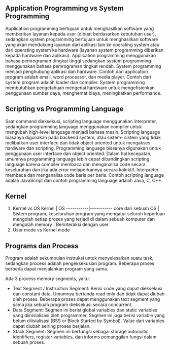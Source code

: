 ## Application Programming vs System Programming
Application programming bertujuan untuk menghasilkan software yang memberikan layanan kepada user (dibuat berdasarkan kebutuhan user), sedangkan system programming bertujuan untuk menghasilkan software yang akan mendukung layanan dari aplikasi lain ke operating system atau dari operating system ke hardware (layanan system programming diberikan kepada hardware dan aplikasi). Application programming menggunakan bahasa pemrograman ttingkat tinggi sedangkan system programming menggunakan bahasa pemrograman tingkat rendah. System programming menjadi penghubung aplikasi dan hardware. Contoh dari application program adalah email, word processor, dan media player. Contoh dari system program adalah loader dan compiler. System programming membutuhkan pengetahuan mengenai hardware untuk mengefisienkan penggunaan sumber daya, menghemat biaya, meningkatkan performance.

## Scripting vs Programming Language
Saat command dieksekusi, scripting language menggunakan interpreter, sedangkan programming language menggunakan compiler untuk mengubah high-level language menjadi bahasa mesin. Scripting language biasanya digunakan pada backend system, atau sistem- sistem yang tidak melibatkan user interface dan tidak object oriented untuk mengakses hardware dan scripting. Programming language biasanya digunakan untuk penggunaan user interface dan object oriented. Dalam hal kecepatan, umumnya programming language lebih cepat dibandingkan scripting language karena compiler membaca dan menganalisa code secara keseluruhan dan jika ada error melaporkannya secara kolektif. Interpreter membaca dan menganalisa code baris per baris. Contoh scripting language adalah JavaScript dan contoh programming language adalah Java, C, C++.

## Kernel
1. Kernel vs OS
Kernel | OS
-----------|-----------
core dari sebuah OS | Sistem program, keseluruhan program yang mengatur seluruh keperluan
mengolah setiap proses yang terjadi di dalam sebuah komputer dan mengolah memory | Berinteraksi dengan user
1. User mode vs Kernel mode


## Programs dan Process
Program adalah sekumpulan instruksi untuk menyelesaikan suatu task, sedangkan process adalah pengeksekusian program. Beberapa proses berbeda dapat menjalankan program yang sama.

Ada 3 process memory segments, yaitu:
  * Text Segment / Instruction Segment: 
  Berisi code yang dapat dieksekusi dan constant data. Umumnya bertanda read only dan tidak dapat diubah oleh proses. Beberapa proses dapat menggunakan text segment  yang sama jika sebuah program dieksekusi secara concurrent.
  * Data Segment: 
  Segmen ini berisi global variables dan static variables yang diinisialisasi oleh programmer. Segmen ini juga berisi variable yang belum diiisialisasi (BSS or Block Started by Symbol). Value dari variables dapat diubah seiring proses berjalan.
  * Stack Segment: 
Segmen ini berfungsi sebagai storage automatic identifiers, register variables, dan informs pemanggilan fungsi dalam sebuah proses.
